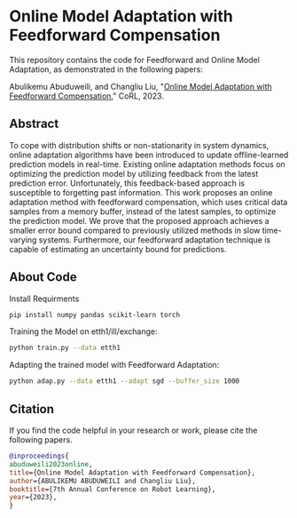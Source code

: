 
# Online Model Adaptation with Feedforward Compensation

This repository contains the code for Feedforward and Online Model Adaptation, as demonstrated in the following papers:

Abulikemu Abuduweili, and Changliu Liu, "[Online Model Adaptation with Feedforward Compensation](https://openreview.net/forum?id=4x2RUQ99sGz)," CoRL, 2023.


## Abstract
To cope with distribution shifts or non-stationarity in system dynamics, online adaptation algorithms have been introduced to update offline-learned prediction models in real-time. Existing online adaptation methods focus on optimizing the prediction model by utilizing feedback from the latest prediction error. Unfortunately, this feedback-based approach is susceptible to forgetting past information. This work proposes an online adaptation method with feedforward compensation, which uses critical data samples from a memory buffer, instead of the latest samples, to optimize the prediction model. We prove that the proposed approach achieves a smaller error bound compared to previously utilized methods in slow time-varying systems.  Furthermore, our feedforward adaptation technique is capable of estimating an uncertainty bound for predictions. 


## About Code

Install Requirments
```bash
pip install numpy pandas scikit-learn torch

```
Training the Model on etth1/ill/exchange:
```bash
python train.py --data etth1

```
Adapting the trained model with Feedforward Adaptation:
```bash
python adap.py --data etth1 --adapt sgd --buffer_size 1000

```


## Citation
If you find the code helpful in your research or work, please cite the following papers.
```BibTex
@inproceedings{
abuduweili2023online,
title={Online Model Adaptation with Feedforward Compensation},
author={ABULIKEMU ABUDUWEILI and Changliu Liu},
booktitle={7th Annual Conference on Robot Learning},
year={2023},
}

```




